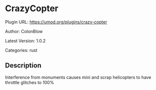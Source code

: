 # CrazyCopter

Plugin URL: https://umod.org/plugins/crazy-copter

Author: ColonBlow

Latest Version: 1.0.2

Categories: rust

## Description

Interference from monuments causes mini and scrap helicopters to have throttle glitches to 100%
